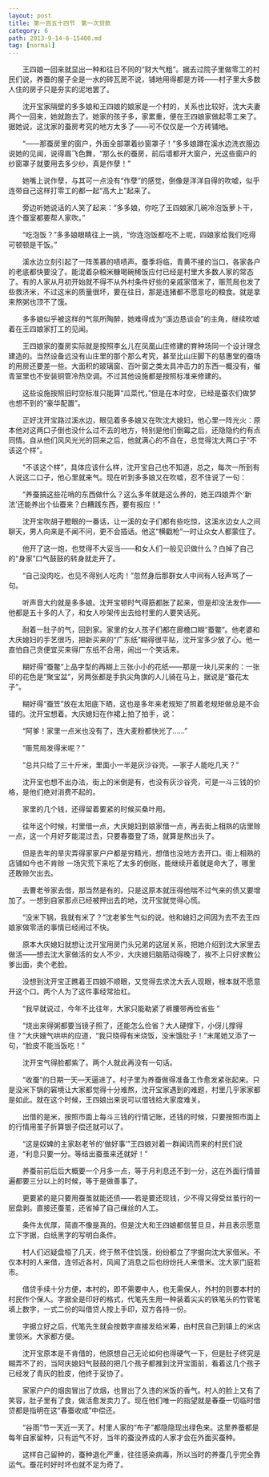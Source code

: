 ```yaml
---
layout: post
title: 第一百五十四节　第一次贷款
category: 6
path: 2013-9-14-6-15400.md
tag: [normal]
---
```


　　王四娘一回来就显出一种和往日不同的“财大气粗”。据去过院子里做零工的村民们说，养蚕的屋子全是一水的砖瓦房不说，铺地用得都是方砖——村子里大多数人住的房子只是夯实的泥地罢了。

　　沈开宝家隔壁的多多娘和王四娘的娘家是一个村的，关系也比较好。沈大夫妻两个一回来，她就跑去了。她家的孩子多，家累重，便在王四娘家做起零工来了。据她说，这沈家的蚕房考究的地方太多了——可不仅仅是一个方砖铺地。

　　“——那蚕房里的窗户，外面全部罩着纱窗罩子！”多多娘蹲在溪水边洗衣服边说她的见闻，说得眉飞色舞，“那么长的蚕房，前后墙都开大窗户，光这些窗户的纱窗罩子就要用去多少纱，真是作孽！”

　　她嘴上说作孽，与其可一点没有“作孽”的感觉，倒像是洋洋自得的吹嘘，似乎连带自己这样打零工的都一起“高大上”起来了。

　　旁边听她说话的人笑了起来：“多多娘，你吃了王四娘家几碗冷泡饭萝卜干，连个蚕室都要帮人家吹。”

　　“吃泡饭？”多多娘眼睛往上一挑，“你连泡饭都吃不上呢，四娘家给我们吃得可顿顿是干饭。”

　　溪水边立刻引起了一阵羡慕的啧啧声。蚕季将临，青黄不接的当口，各家各户的老底都快要没了。能混着杂粮米糠喝碗稀饭应付已经是村里大多数人家的常态了。有的人家从月初开始就不得不从外村条件好些的亲戚家借米了，赈荒局也发了些救济米，不过这米的质量很坏，要在往日，那是连猪都不愿意吃的粮食。就是拿来熬粥也顶不了饿。

　　多多娘似乎被这样的气氛所陶醉，她难得成为“溪边恳谈会”的主角，继续吹嘘着在王四娘家打工的见闻。

　　王四娘家的蚕房实际就是按照李幺儿在凤凰山庄修建的育种场同一个设计理念建造的。当然设备远没有山庄里的那个那么考究，甚至比山庄脚下的慈惠堂的蚕场的用房还要差一些。大面积的玻璃窗、百叶窗之类太具冲击力的东西一概没有，催青室里也不安装铜管冷热空调。不过其他设施都是按照标准来修建的。

　　这些设施按照旧时空标准只能算“瓜菜代，”但是在本时空，已经是蚕农们做梦也想不到的“豪华配置”。

　　正好沈开宝路过溪水边，眼见着多多娘又在吹沈大媳妇，他心里一阵光火：原本他对这两口子倒也没什么过不去的地方，特别是他们倒霉之后，还隐隐约约有点同情。自从他们风风光光的回来之后，他就满心的不自在，总觉得沈大两口子“不该这个样”。

　　“不该这个样”，具体应该什么样，沈开宝自己也不知道，总之，每次一所到有人说这二口子，他心里就来气。现在听到多多娘又在吹嘘，忍不住说了一句：

　　“养蚕搞这些花哨的东西做什么？这么多年就是这么养的，她王四娘弄个‘新法’还能养出个仙蚕来？白糟践东西，要有报应！”

　　沈开宝吹胡子瞪眼的一番话，让一溪的女子们都有些吃惊，这溪水边女人之间聊天，男人向来是不闻不问，更不会插话。他这“横戳枪”一时让众女人都蒙住了。

　　他开了这一炮，也觉得不大妥当——和女人们一般见识做什么？白掉了自己的“身家”口气鼓鼓的转身就走开了。

　　“自己没肉吃，也见不得别人吃肉！”忽然身后那群女人中间有人轻声骂了一句。

　　听声音大约就是多多娘。沈开宝顿时气得筋都胀了起来，但是却没法发作——他都是五十多的人了，和女人吵架传出去给村里的人要笑话死。

　　耐着一肚子的气，回到家。家里的女人孩子们都在廊檐口糊“蚕鳖”。他老婆和大庆媳妇的手艺很巧，把新买来的“广东纸”糊得很平贴，沈开宝多少放了心。他一直怕自己贪便宜买来得广东纸不合用，闹出一个笑话来。

　　糊好得“蚕鳖”上品字型的再糊上三张小小的花纸——那是一块儿买来的：一张印的花色是“聚宝盆”，另两张都是手执尖角旗的人儿骑在马上，据说是“蚕花太子”。

　　糊好得“蚕笠”放在太阳底下晒，这也是多年来老规矩了照着老规矩做总是不会错的。沈开宝想着。大庆媳妇在作裙上拍了拍手，说：

　　“阿爹！家里一点米也没有了，连大麦粉都快光了……”

　　“赈荒局发得米呢？”

　　“总共只给了三十斤米，里面小一半是灰沙谷壳。―家子人能吃几天？”

　　沈开宝也想不出办法，街上的米倒是有，也没有灰沙谷壳，可是一斗三钱的价格，是他们绝对消费不起的。

　　家里的几个钱，还得留着要紧的时候买桑叶用。

　　往年这个时候，村里借一点，大庆媳妇到娘家借一点，再去街上相熟的店里赊一点，这一个月好歹能混过去，只要春蚕登了场，就算是熬出头了。

　　但是去年的旱灾弄得家家户户都是穷精光，想借也没地方去开口。街上相熟的店铺如今也不肯赊 一场灾荒下来吃了太多的倒账，能继续开着就是命大了，哪里还敢赊欠出去。

　　去曹老爷家去借，那当然是有的。只是这原本就压得他喘不过气来的债又要增加了。一想到自家那点已经被押出去的地，沈开宝就觉得心慌。

　　“没米下锅，我就有米了？”沈老爹生气似的说。他和媳妇之间因为去不去王四娘家做零活的事情已经闹过不快。

　　原本大庆媳妇就想让沈开宝用房门头兄弟的这层关系，把她介绍到沈大家里去做活——想去沈大家做活的女人不少，大庆媳妇脑筋动得晚了，挨不上只好求教公爹出面，卖个老脸。

　　没想到沈开宝正瞧着王四娘不顺眼，又觉得去求沈大丢人现眼，根本就不愿意开这个口。两个人为了这件事经常抬杠。

　　“我早就说过，今年不比往年，大家只能勒紧了裤腰带再俭省些 ”

　　“烧出来得粥都要当镜子照了，还能怎么俭省？大人硬撑下，小伢儿撑得住？”大庆嫂气哄哄的应道，“我只晓得有米烧饭，没米饿肚子！”末尾她又添了一句，“脸皮不能当饭吃！”

　　沈开宝气得脸都紫了。两个人就此再没有一句话。

　　“收蚕”的日期一天―天逼进了。村子里为养蚕做得准备工作愈发紧张起来。只是没米下锅的窘境让大家都觉得十分难熬，沈开宝家遇到的难题，村里几乎家家都是如此。就在这个时候，王四娘出来说可以借钱给大家度难关。

　　出借的是米，按照市面上每斗三钱的行情记账，还钱的时候，只要按照市面上的行情用茧子折算银子偿还就可以了。

　　“这是奴婢的主家赵老爷的‘做好事’”王四娘对着一群闻讯而来的村民们说道，“利息只要一分。等结出蚕茧来还就好！”

　　养蚕前前后后大概要一个月多一点，等于月利息还不到一分，这在外面行情普遍都要三分以上的时候，等于是做善事了。

　　更要紧的是只要用蚕茧就能还债——若是要还现钱，少不得又得受丝茧行的一层盘剥。直接还蚕茧，还省掉了自己缫丝的人工。

　　条件太优厚，简直不像是真的。但是沈大和王四娘都信誓旦旦，并且表示愿意立下字据，白纸黑字的写明白条件。

　　村人们迟疑盘桓了几天，终于熬不住饥饿，纷纷都立了字据向沈大家借米。不仅本村的人来借，连邻近各村，风闻了消息之后也纷纷托人来借米。沈大家门庭若市。

　　借贷手续十分方便，本村的，即不需要中人，也无需保人，外村的则要本村的村民作个保人。字据全是印好的格式，代笔先生用一种装着尖尖的铁笔头的竹管笔填上数字，一式二份的叫借贷人按上手印，双方各持一份。

　　字据立好之后，代笔先生就会按数字直接发给米筹，由村民自己到镇上的米店里领米。大家都方便。

　　沈开宝原本是不肯借的，他原想自己无论如何也得硬气一下，但是肚子终究是糊弄不了的，当阿庆媳妇气鼓鼓的把几个孩子都推到沈开宝面前，看着这几个孩子已经发了青灰的脸皮，他终于妥协了。

　　家家户户的烟囱冒出了炊烟，也冒出了久违的米饭的香气。村人的脸上又有了笑容，肚子里有了食，做活愈发卖力了。现在他们唯一的指望就是春蚕一切临时借贷都是指明在这“春蚕收成”中偿还。

　　“谷雨”节一天近一天了。村里人家的“布子”都隐隐现出绿色来。这里养蚕都是每年自家留种，只有运气不好，当年的蚕没养成的人家才会在外面买蚕种。

　　这样自己留种的，蚕种退化严重，往往感染病毒，所以当时的养蚕几乎完全靠运气。蚕花时好时坏也就不足为奇了。
